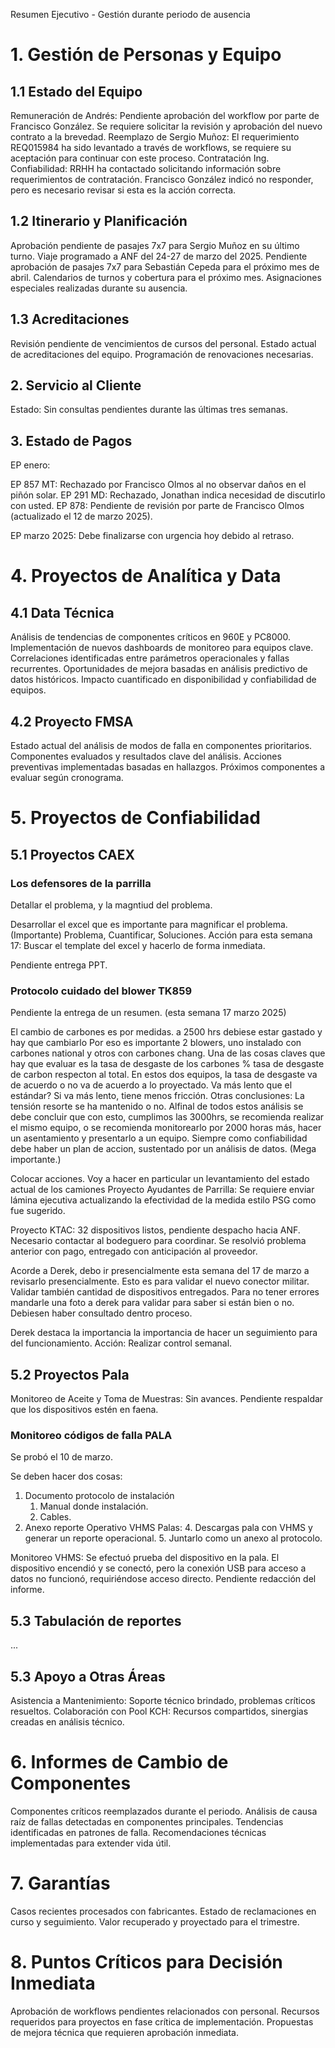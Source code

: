 Resumen Ejecutivo - Gestión durante periodo de ausencia
# 1. Gestión de Personas y Equipo

## 1.1 Estado del Equipo

Remuneración de Andrés: Pendiente aprobación del workflow por parte de Francisco González. Se requiere solicitar la revisión y aprobación del nuevo contrato a la brevedad.
Reemplazo de Sergio Muñoz: El requerimiento REQ015984 ha sido levantado a través de workflows, se requiere su aceptación para continuar con este proceso.
Contratación Ing. Confiabilidad: RRHH ha contactado solicitando información sobre requerimientos de contratación. Francisco González indicó no responder, pero es necesario revisar si esta es la acción correcta.

## 1.2 Itinerario y Planificación

Aprobación pendiente de pasajes 7x7 para Sergio Muñoz en su último turno.
Viaje programado a ANF del 24-27 de marzo del 2025.
Pendiente aprobación de pasajes 7x7 para Sebastián Cepeda para el próximo mes de abril.
Calendarios de turnos y cobertura para el próximo mes.
Asignaciones especiales realizadas durante su ausencia.

## 1.3 Acreditaciones

Revisión pendiente de vencimientos de cursos del personal.
Estado actual de acreditaciones del equipo.
Programación de renovaciones necesarias.

## 2. Servicio al Cliente

Estado: Sin consultas pendientes durante las últimas tres semanas.

## 3. Estado de Pagos

EP enero:

EP 857 MT: Rechazado por Francisco Olmos al no observar daños en el piñón solar.
EP 291 MD: Rechazado, Jonathan indica necesidad de discutirlo con usted.
EP 878: Pendiente de revisión por parte de Francisco Olmos (actualizado el 12 de marzo 2025).


EP marzo 2025: Debe finalizarse con urgencia hoy debido al retraso.

# 4. Proyectos de Analítica y Data

## 4.1 Data Técnica

Análisis de tendencias de componentes críticos en 960E y PC8000.
Implementación de nuevos dashboards de monitoreo para equipos clave.
Correlaciones identificadas entre parámetros operacionales y fallas recurrentes.
Oportunidades de mejora basadas en análisis predictivo de datos históricos.
Impacto cuantificado en disponibilidad y confiabilidad de equipos.

## 4.2 Proyecto FMSA

Estado actual del análisis de modos de falla en componentes prioritarios.
Componentes evaluados y resultados clave del análisis.
Acciones preventivas implementadas basadas en hallazgos.
Próximos componentes a evaluar según cronograma.

# 5. Proyectos de Confiabilidad

## 5.1 Proyectos CAEX


### Los defensores de la parrilla

Detallar el problema, y la magntiud del problema.

Desarrollar el excel que es importante para magnificar el problema. (Importante)
Problema, Cuantificar, Soluciones.
Acción para esta semana 17: Buscar el template del excel y hacerlo de forma inmediata.

Pendiente entrega PPT.

### Protocolo cuidado del blower TK859

Pendiente la entrega de un resumen. (esta semana 17 marzo 2025)

El cambio de carbones es por medidas. a 2500 hrs debiese estar gastado y hay que cambiarlo
Por eso es importante 2 blowers, uno instalado con carbones national y otros con carbones chang.
Una de las cosas claves que hay que evaluar es la tasa de desgaste de los carbones
% tasa de desgaste de carbon respecton al total. En estos dos equipos, la tasa de desgaste va de acuerdo o no va de acuerdo a lo proyectado.
Va más lento que el estándar? Si va más lento, tiene menos fricción.
Otras conclusiones: La tensión resorte se ha mantenido o no.
Alfinal de todos estos análisis se debe concluir que con esto, cumplimos las 3000hrs, 
se recomienda realizar el mismo equipo, o se recomienda monitorearlo por 2000 horas más,
hacer un asentamiento y presentarlo a un equipo.
Siempre como confiabilidad debe haber un plan de accion, sustentado por un análisis de datos.
(Mega importante.)

Colocar acciones. Voy a hacer en particular un levantamiento del estado actual de los camiones
Proyecto Ayudantes de Parrilla: Se requiere enviar lámina ejecutiva actualizando la efectividad de la medida estilo PSG como fue sugerido.



Proyecto KTAC: 32 dispositivos listos, pendiente despacho hacia ANF. 
Necesario contactar al bodeguero para coordinar. Se resolvió problema anterior con pago, entregado con anticipación al proveedor.





Acorde a Derek, debo ir presencialmente esta semana del 17 de marzo a revisarlo presencialmente.
Esto es para validar el nuevo conector militar.
Validar también cantidad de dispositivos entregados.
Para no tener errores mandarle una foto a derek para validar para saber si están bien o no.
Debiesen haber consultado dentro proceso.

Derek destaca la importancia la importancia de hacer un seguimiento para del funcionamiento.
Acción: Realizar control semanal.

## 5.2 Proyectos Pala

Monitoreo de Aceite y Toma de Muestras: Sin avances. Pendiente respaldar que los dispositivos estén en faena.

### Monitoreo códigos de falla PALA

Se probó el 10 de marzo.

Se deben hacer dos cosas:
1. Documento protocolo de instalación
    1. Manual donde instalación. 
    2. Cables.
3. Anexo reporte Operativo VHMS Palas:
   4. Descargas pala con VHMS y generar un reporte operacional. 
   5. Juntarlo como un anexo al protocolo.

Monitoreo VHMS: Se efectuó prueba del dispositivo en la pala. El dispositivo encendió y se conectó, pero la conexión USB para acceso a datos no funcionó, requiriéndose acceso directo. Pendiente redacción del informe.

## 5.3 Tabulación de reportes

...

## 5.3 Apoyo a Otras Áreas

Asistencia a Mantenimiento: Soporte técnico brindado, problemas críticos resueltos.
Colaboración con Pool KCH: Recursos compartidos, sinergias creadas en análisis técnico.

# 6. Informes de Cambio de Componentes

Componentes críticos reemplazados durante el periodo.
Análisis de causa raíz de fallas detectadas en componentes principales.
Tendencias identificadas en patrones de falla.
Recomendaciones técnicas implementadas para extender vida útil.

# 7. Garantías

Casos recientes procesados con fabricantes.
Estado de reclamaciones en curso y seguimiento.
Valor recuperado y proyectado para el trimestre.

# 8. Puntos Críticos para Decisión Inmediata

Aprobación de workflows pendientes relacionados con personal.
Recursos requeridos para proyectos en fase crítica de implementación.
Propuestas de mejora técnica que requieren aprobación inmediata.